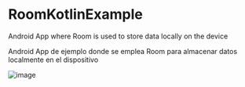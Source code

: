 # RoomKotlinExample

Android App where Room is used to store data locally on the device

Android App de ejemplo donde se emplea Room para almacenar datos localmente en el dispositivo

![image](https://user-images.githubusercontent.com/60962053/132118458-45e65851-90d0-470f-affe-93f2767b9358.png)

